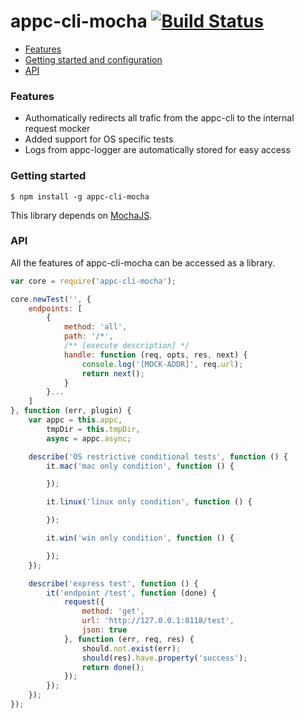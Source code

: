 appc-cli-mocha [![Build Status](https://travis-ci.org/muhammaddadu/appc-cli-mocha.svg?branch=master)](https://travis-ci.org/muhammaddadu/appc-cli-mocha)
=========

* [Features](#features)
* [Getting started and configuration](#getting-started)
* [API](#API)

### Features

* Authomatically redirects all trafic from the appc-cli to the internal request mocker
* Added support for OS specific tests
* Logs from appc-logger are automatically stored for easy access

### Getting started

    $ npm install -g appc-cli-mocha

This library depends on [MochaJS](http://mochajs.org/).

### API

All the features of appc-cli-mocha can be accessed as a library.

```JavaScript
var core = require('appc-cli-mocha');
```

```JavaScript
core.newTest('', {
	endpoints: [
		{
			method: 'all',
			path: '/*',
			/** [execute description] */
			handle: function (req, opts, res, next) {
				console.log('[MOCK-ADDR]', req.url);
				return next();
			}
		}...
	]
}, function (err, plugin) {
	var appc = this.appc,
		tmpDir = this.tmpDir,
		async = appc.async;

	describe('OS restrictive conditional tests', function () {
		it.mac('mac only condition', function () {

		});

		it.linux('linux only condition', function () {

		});

		it.win('win only condition', function () {

		});
	});

	describe('express test', function () {
		it('endpoint /test', function (done) {
			request({
				method: 'get',
				url: 'http://127.0.0.1:8118/test',
				json: true
			}, function (err, req, res) {
				should.not.exist(err);
				should(res).have.property('success');
				return done();
			});
		});
	});
});
```